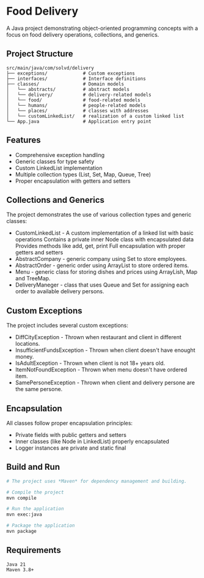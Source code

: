 # Food Delivery
A Java project demonstrating object-oriented programming concepts with a focus on food delivery operations, collections, and generics.

## Project Structure
```
src/main/java/com/solvd/delivery
├── exceptions/             # Custom exceptions
├── interfaces/             # Interface definitions
├── classes/                # Domain models
│   └── abstracts/          # abstract models
│   └── delivery/           # delivery-related models
│   └── food/               # food-related models
│   └── humans/             # people-related models
│   └── places/             # classes with addresses
│   └── customLinkedList/   # realization of a custom linked list
└── App.java                # Application entry point
```
## Features

- Comprehensive exception handling
- Generic classes for type safety
- Custom LinkedList implementation
- Multiple collection types (List, Set, Map, Queue, Tree)
- Proper encapsulation with getters and setters

## Collections and Generics
The project demonstrates the use of various collection types and generic classes:

- CustomLinkedList<T> - A custom implementation of a linked list with basic operations
Contains a private inner Node<T> class with encapsulated data
Provides methods like add, get, print
Full encapsulation with proper getters and setters
- AbstractCompany - generic company using Set to store employees.
- AbstractOrder - generic order using ArrayList to store ordered items.
- Menu - generic class for storing dishes and prices using ArrayLish, Map and TreeMap.
- DeliveryManeger - class that uses Queue and Set for assigning each order to available delivery persons. 

## Custom Exceptions

The project includes several custom exceptions:

- DiffCityException - Thrown when restaurant and client in different locations.
- InsufficientFundsException - Thrown when client doesn't have enought money.
- IsAdultException - Thrown when client is not 18+ years old.
- ItemNotFoundException - Thrown when menu doesn't have ordered item.
- SamePersoneException - Thrown when client and delivery persone are the same persone.

## Encapsulation
All classes follow proper encapsulation principles:

- Private fields with public getters and setters
- Inner classes (like Node in LinkedList) properly encapsulated
- Logger instances are private and static final

## Build and Run
```bash
# The project uses *Maven* for dependency management and building.

# Compile the project
mvn compile

# Run the application
mvn exec:java

# Package the application
mvn package
```


## Requirements
```
Java 21
Maven 3.8+
```